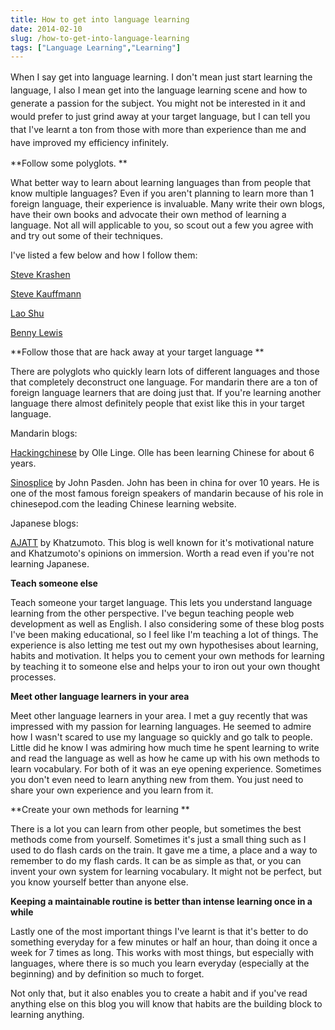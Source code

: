 ```yaml
---
title: How to get into language learning
date: 2014-02-10
slug: /how-to-get-into-language-learning
tags: ["Language Learning","Learning"]
---
```


<span style="line-height: 1.5;">When I say get into language learning. I don't mean just start learning the language, I also I mean get into the language learning scene and how to generate a passion for the subject. You might not be interested in it and would prefer to just grind away at your target language, but I can tell you that I've learnt a ton from those with more than experience than me and have improved my efficiency infinitely.</span>

**Follow some polyglots. **

What better way to learn about learning languages than from people that know multiple languages? Even if you aren't planning to learn more than 1 foreign language, their experience is invaluable. Many write their own blogs, have their own books and advocate their own method of learning a language. Not all will applicable to you, so scout out a few you agree with and try out some of their techniques.

I've listed a few below and how I follow them:

[Steve Krashen](http://www.sdkrashen.com/)

[Steve Kauffmann](http://www.youtube.com/user/lingosteve)

[ Lao Shu](http://www.youtube.com/user/laoshu505000?feature=watch)

[Benny Lewis](http://www.fluentin3months.com/)

**Follow those that are hack away at your target language **

There are polyglots who quickly learn lots of different languages and those that completely deconstruct one language. For mandarin there are a ton of foreign language learners that are doing just that. If you're learning another language there almost definitely people that exist like this in your target language.

Mandarin blogs:

[Hackingchinese](http://hackingchinese.com) by Olle Linge. Olle has been learning Chinese for about 6 years.

[Sinosplice](http://www.sinosplice.com) by John Pasden. John has been in china for over 10 years. He is one of the most famous foreign speakers of mandarin because of his role in chinesepod.com the leading Chinese learning website.

Japanese blogs:

[AJATT](http://www.alljapaneseallthetime.com/blog/) by Khatzumoto. This blog is well known for it's motivational nature and Khatzumoto's opinions on immersion. Worth a read even if you're not learning Japanese.

**Teach someone else**

Teach someone your target language. This lets you understand language learning from the other perspective. I've begun teaching people web development as well as English. I also considering some of these blog posts I've been making educational, so I feel like I'm teaching a lot of things. The experience is also letting me test out my own hypothesises about learning, habits and motivation. It helps you to cement your own methods for learning by teaching it to someone else and helps your to iron out your own thought processes.

**Meet other language learners in your area**

Meet other language learners in your area. I met a guy recently that was impressed with my passion for learning languages. He seemed to admire how I wasn't scared to use my language so quickly and go talk to people. Little did he know I was admiring how much time he spent learning to write and read the language as well as how he came up with his own methods to learn vocabulary. For both of it was an eye opening experience. Sometimes you don't even need to learn anything new from them. You just need to share your own experience and you learn from it.

**Create your own methods for learning **

There is a lot you can learn from other people, but sometimes the best methods come from yourself. Sometimes it's just a small thing such as I used to do flash cards on the train. It gave me a time, a place and a way to remember to do my flash cards. It can be as simple as that, or you can invent your own system for learning vocabulary. It might not be perfect, but you know yourself better than anyone else.

**Keeping a maintainable routine is better than intense learning once in a while**

Lastly one of the most important things I've learnt is that it's better to do something everyday for a few minutes or half an hour, than doing it once a week for 7 times as long. This works with most things, but especially with languages, where there is so much you learn everyday (especially at the beginning) and by definition so much to forget.

Not only that, but it also enables you to create a habit and if you've read anything else on this blog you will know that habits are the building block to learning anything.